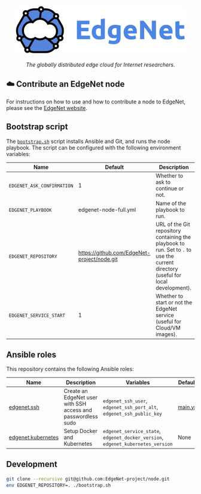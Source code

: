 <p align="center">
  <img src="/assets/edgenet_logo_2020_05_03_w_text_075dpi.png" height="130"><br/><br/>
  <i>The globally distributed edge cloud for Internet researchers.</i>
</p>

## :cloud: Contribute an EdgeNet node

For instructions on how to use and how to contribute a node to EdgeNet, please see the [EdgeNet website](https://edgenet-project.github.io/).

## Bootstrap script

The [`bootstrap.sh`](/bootstrap.sh) script installs Ansible and Git, and runs the node playbook.
The script can be configured with the following environment variables:

Name | Default | Description
-----|---------|------------
`EDGENET_ASK_CONFIRMATION` | 1 | Whether to ask to continue or not.
`EDGENET_PLAYBOOK` | edgenet-node-full.yml | Name of the playbook to run.
`EDGENET_REPOSITORY` |  https://github.com/EdgeNet-project/node.git | URL of the Git repository containing the playbook to run. Set to `.` to use the current directory (useful for local development).
`EDGENET_SERVICE_START` | 1 | Whether to start or not the EdgeNet service (useful for Cloud/VM images).

## Ansible roles

This repository contains the following Ansible roles:

Name | Description | Variables | Defaults
-----|-------------|-----------|---------
[edgenet.ssh](/roles/edgenet.ssh) | Create an EdgeNet user with SSH access and passwordless sudo | `edgenet_ssh_user`, `edgenet_ssh_port_alt`, `edgenet_ssh_public_key` | [main.yml](/roles/edgenet.ssh/defaults/main.yml)
[edgenet.kubernetes](/roles/edgenet.kubernetes) | Setup Docker and Kubernetes | `edgenet_service_state`, `edgenet_docker_version`, `edgenet_kubernetes_version` | None

## Development

```bash
git clone --recursive git@github.com:EdgeNet-project/node.git
env EDGENET_REPOSITORY=. ./bootstrap.sh
```
